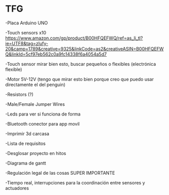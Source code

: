 # TFG

-Placa Arduino UNO


-Touch sensors x10 https://www.amazon.com/gp/product/B00HFQEFWQ/ref=as_li_tl?ie=UTF8&tag=zlufy-20&camp=1789&creative=9325&linkCode=as2&creativeASIN=B00HFQEFWQ&linkId=5cf97eb562c0a9fc14338f6a4054a5d7

-Touch sensor mirar bien esto, buscar pequeños o flexibles (electrónica flexible)

-Motor 5V-12V (tengo que mirar esto bien porque creo que puedo usar directamente el del penguin)


-Resistors (?)


-Male/Female Jumper Wires


-Leds para ver si funciona de forma 


-Bluetooth conector para app movil


-Imprimir 3d carcasa

-Lista de requisitos

-Desglosar proyecto en hitos

-Diagrama de gantt

-Regulación legal de las cosas SUPER IMPORTANTE

-Tiempo real, interrupciones para la coordinación entre sensores y actuadores




